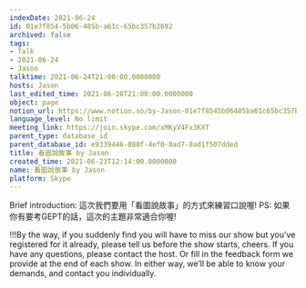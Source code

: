 ```yaml
---
indexDate: 2021-06-24
id: 01e7f854-5b06-485b-a61c-65bc357b2692
archived: false
tags:
- Talk
- 2021-06-24
- Jason
talktime: 2021-06-24T21:00:00.0000000
hosts: Jason
last_edited_time: 2021-06-28T21:00:00.0000000
object: page
notion_url: https://www.notion.so/by-Jason-01e7f8545b06485ba61c65bc357b2692
language_level: No limit
meeting_link: https://join.skype.com/xMKyV4Fx3KXT
parent_type: database_id
parent_database_id: e9339446-880f-4ef0-8ad7-8ad1f507dded
title: 看圖說故事 by Jason
created_time: 2021-06-23T12:14:00.0000000
name: 看圖說故事 by Jason
platform: Skype
---
```




Brief introduction: 這次我們要用「看圖說故事」的方式來練習口說喔!
PS: 如果你有要考GEPT的話，這次的主題非常適合你喔!

!!!By the way, if you suddenly find you will have to miss our show but you’ve registered for it already, please tell us before the show starts, cheers.
If you have any questions, please contact the host. Or fill in the feedback form we provide at the end of each show. In either way, we’ll be able to know your demands, and contact you individually.



